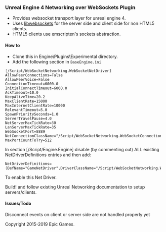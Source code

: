 ### Unreal Engine 4 Networking over WebSockets Plugin

- Provides websocket transport layer for unreal engine 4.
- Uses [libwebsockets](http://libwebsockets.org) for the server side and client side for non HTML5 clients.
- HTML5 clients use emscripten's sockets abstraction.

#### How to

- Clone this in Engine\Plugins\Experimental directory.
- Add the following section in `BaseEngine.ini`
```
[/Script/WebSocketNetworking.WebSocketNetDriver]
AllowPeerConnections=False
AllowPeerVoice=False
ConnectionTimeout=6000.0
InitialConnectTimeout=6000.0
AckTimeout=10.0
KeepAliveTime=20.2
MaxClientRate=15000
MaxInternetClientRate=10000
RelevantTimeout=5.0
SpawnPrioritySeconds=1.0
ServerTravelPause=4.0
NetServerMaxTickRate=30
LanServerMaxTickRate=35
WebSocketPort=8889
NetConnectionClassName="/Script/WebSocketNetworking.WebSocketConnection"
MaxPortCountToTry=512
```
In section [/Script/Engine.Engine] disable (by commenting out) ALL existing NetDriverDefinitions entries and then add:
```
NetDriverDefinitions=(DefName="GameNetDriver",DriverClassName="/Script/WebSocketNetworking.WebSocketNetDriver",DriverClassNameFallback="/Script/WebSocketsNetworking.IpNetDriver")
```
To enable this Net Driver.

Build! and follow existing Unreal Networking documentation to setup servers/clients.

#### Issues/Todo

Disconnect events on client or server side are not handled properly yet

Copyright 2015-2019 Epic Games.

